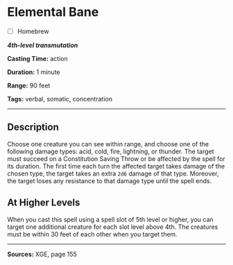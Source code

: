 # Elemental Bane

- [ ] Homebrew

***4th-level transmutation***

**Casting Time:** action

**Duration:** 1 minute

**Range:** 90 feet

**Tags:** verbal, somatic, concentration

---

## Description
Choose one creature you can see within range, and choose one of the following damage types: acid, cold, fire, lightning, or thunder.
The target must succeed on a Constitution Saving Throw or be affected by the spell for its duration.
The first time each turn the affected target takes damage of the chosen type, the target takes an extra `2d6` damage of that type.
Moreover, the target loses any resistance to that damage type until the spell ends.

## At Higher Levels
When you cast this spell using a spell slot of 5th level or higher, you can target one additional creature for each slot level above 4th.
The creatures must be within 30 feet of each other when you target them.

---

**Sources:** XGE, page 155

